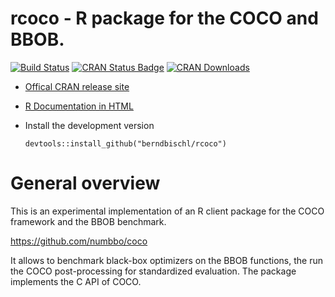 # rcoco - R package for the COCO and BBOB.

[![Build Status](https://travis-ci.org/berndbischl/rcoco.svg?branch=master)](https://travis-ci.org/berndbischl/rcoco)
[![CRAN Status Badge](http://www.r-pkg.org/badges/version/rcoco)](https://CRAN.R-project.org/package=rcoco)
[![CRAN Downloads](http://cranlogs.r-pkg.org/badges/rcoco)](https://cran.rstudio.com/web/packages/rcoco/index.html)
* [Offical CRAN release site](https://CRAN.R-project.org/package=rcoco)
* [R Documentation in HTML](http://rpackages.ianhowson.com/cran/rcoco/)
* Install the development version

    ```splus
    devtools::install_github("berndbischl/rcoco")
    ```

# General overview

This is an experimental implementation of an R client package for the COCO framework and the BBOB benchmark.

https://github.com/numbbo/coco

It allows to benchmark black-box optimizers on the BBOB functions, the run the COCO post-processing for standardized evaluation. The package implements the C API of COCO.



